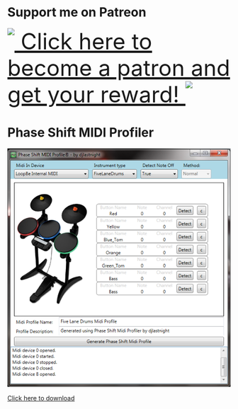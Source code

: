 # Support me on Patreon
<a href="https://www.patreon.com/djlastnight" style="font-size:50px">
  <img src="https://c5.patreon.com/external/logo/rebrandLogoIconMark@2x.png"
       target="_blank"
       rel="noopener noreferrer"
       height="40"
       style="vertical-align:top" />
  Click here to become a patron and get your reward!
    <img src="https://c5.patreon.com/external/logo/rebrandLogoIconMark@2x.png"
       height="40"
       style="vertical-align:top" />
</a>

# Phase Shift MIDI Profiler

![alt tag](https://raw.githubusercontent.com/djlastnight/PsMidiProfiler/master/gui.png)

[Click here to download](https://github.com/djlastnight/PsMidiProfiler/releases)
